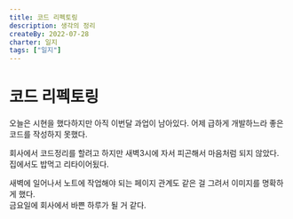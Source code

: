 ```yaml
---
title: 코드 리펙토링
description: 생각의 정리
createBy: 2022-07-28
charter: 일지
tags: ["일지"]
---
```


# 코드 리펙토링

오늘은 시현을 했다하지만 아직 이번달 과업이 남아있다.
어제 급하게 개발하느라 좋은 코드를 작성하지 못했다.

회사에서 코드정리를 할려고 하지만 새벽3시에 자서 피곤해서 마음처럼 되지 않았다.  
집에서도 밥먹고 리타이어됬다.

새벽에 일어나서 노트에 작업해야 되는 페이지 관계도 같은 걸 그려서 이미지를 명확하게 했다.  
금요일에 회사에서 바쁜 하루가 될 거 같다.
